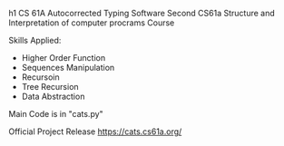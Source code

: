 h1 CS 61A Autocorrected Typing Software
Second CS61a Structure and Interpretation of computer procrams Course

Skills Applied:
* Higher Order Function 
* Sequences Manipulation
* Recursoin
* Tree Recursion
* Data Abstraction                  

Main Code is in "cats.py"


Official Project Release
https://cats.cs61a.org/ 